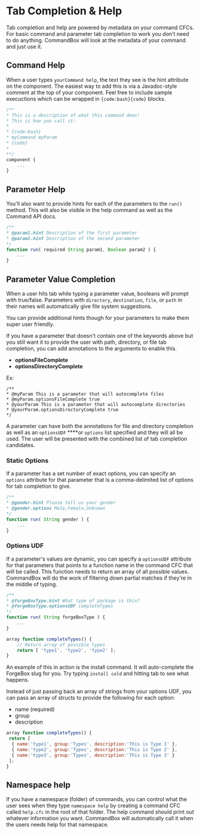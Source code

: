 # Tab Completion & Help

Tab completion and help are powered by metadata on your command CFCs. For basic command and parameter tab completion to work you don't need to do anything. CommandBox will look at the metadata of your command and just use it.

## Command Help

When a user types `yourCommand help`, the text they see is the hint attribute on the component. The easiest way to add this is via a Javadoc-style comment at the top of your component. Feel free to include sample execuctions which can be wrapped in `{code:bash}{code}` blocks.

```javascript
/**
* This is a description of what this command does!
* This is how you call it:
*
* {code:bash}
* myCommand myParam
* {code} 
* 
**/
component {
    ...
}
```

## Parameter Help

You'll also want to provide hints for each of the parameters to the `run()` method. This will also be visible in the help command as well as the Command API docs.

```javascript
/**
* @param1.hint Description of the first parameter
* @param2.hint Description of the second parameter
*/
function run( required String param1, Boolean param2 ) {
    ...
}
```

## Parameter Value Completion

When a user hits tab while typing a parameter value, booleans will prompt with true/false. Parameters with `directory`, `destination`, `file`, or `path` in their names will automatically give file system suggestions.

You can provide additional hints though for your parameters to make them super user friendly.

If you have a parameter that doesn't contain one of the keywords above but you still want it to provide the user with path, directory, or file tab completion, you can add annotations to the arguments to enable this.  

* **optionsFileComplete**
* **optionsDirectoryComplete**

Ex:

```text
/**
* @myParam This is a parameter that will autocomplete files
* @myParam.optionsFileComplete true
* @yourParam This is a parameter that will autocomplete directories
* @yourParam.optionsDirectoryComplete true
*/
```

A parameter can have both the annotations for file and directory completion as well as an `optionsUDF` ****or `options` list specified and they will all be used.  The user will be presented with the combined list of tab completion candidates.

### Static Options

If a parameter has a set number of exact options, you can specify an `options` attribute for that parameter that is a comma-delimited list of options for tab completion to give.

```javascript
/**
* @gender.hint Please tell us your gender
* @gender.options Male,Female,Unknown
*/
function run( String gender ) {
    ...
}
```

### Options UDF

If a parameter's values are dynamic, you can specify a `optionsUDF` attribute for that parameters that points to a function name in the command CFC that will be called. This function needs to return an array of all possible values. CommandBox will do the work of filtering down partial matches if they're in the middle of typing.

```javascript
/**
* @forgeBoxType.hint What type of package is this?
* @forgeBoxType.optionsUDF completeTypes
*/
function run( String forgeBoxType ) {
    ...
}

array function completeTypes() {
    // Return array of possible types
    return [ 'type1', 'type2', 'type2' ];
}
```

An example of this in action is the install command. It will auto-complete the ForgeBox slug for you. Try typing `install cold` and hitting tab to see what happens.

Instead of just passing back an array of strings from your options UDF, you can pass an array of structs to provide the following for each option:

* name \(required\)
* group
* description

```javascript
array function completeTypes() {
 return [
  { name:'type1', group:'Types', description:'This is Type 1' },
  { name:'type2', group:'Types', description:'This is Type 2' },
  { name:'type3', group:'Types', description:'This is Type 3' }
 ];
}
```

## Namespace help

If you have a namespace \(folder\) of commands, you can control what the user sees when they type `namespace help` by creating a command CFC called `help.cfc` in the root of that folder. The help command should print out whatever information you want. CommandBox will automatically call it when the users needs help for that namespace.

